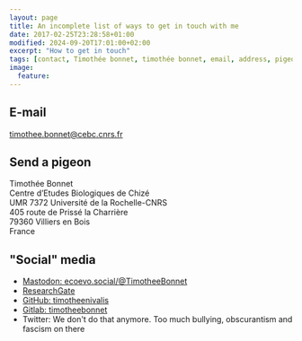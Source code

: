```yaml
---
layout: page
title: An incomplete list of ways to get in touch with me
date: 2017-02-25T23:28:58+01:00
modified: 2024-09-20T17:01:00+02:00
excerpt: "How to get in touch"
tags: [contact, Timothée bonnet, timothée bonnet, email, address, pigeon, social media]
image:
  feature:
---
```

 

<!-- Google tag (gtag.js) -->
<script async src="https://www.googletagmanager.com/gtag/js?id=G-XT3501YRJE"></script>
<script>
  window.dataLayer = window.dataLayer || [];
  function gtag(){dataLayer.push(arguments);}
  gtag('js', new Date());

  gtag('config', 'G-XT3501YRJE');
</script>

## E-mail
[timothee.bonnet@cebc.cnrs.fr](mailto:timothee.bonnet@cebc.cnrs.fr)

## Send a pigeon 
Timothée Bonnet  
Centre d’Etudes Biologiques de Chizé  
UMR 7372 Université de la Rochelle-CNRS  
405 route de Prissé la Charrière  
79360 Villiers en Bois  
France


## "Social" media 
* [Mastodon: ecoevo.social/@TimotheeBonnet](https://ecoevo.social/@TimotheeBonnet)  
* [ResearchGate](https://www.researchgate.net/profile/Timothee_Bonnet)  
* [GitHub: timotheenivalis](https://github.com/timotheenivalis/)
* [Gitlab: timotheebonnet](https://src.koda.cnrs.fr/timotheebonnet)
* Twitter: We don't do that anymore. Too much bullying, obscurantism and fascism on there

